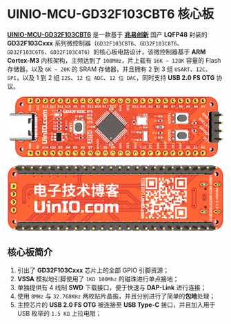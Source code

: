 # UINIO-MCU-GD32F103CBT6 核心板

[**UINIO-MCU-GD32F103CBT6**](https://github.com/uinika/UINIO-MCU-GD32F103CBT6) 是一款基于 [**兆易创新**](https://www.gigadevice.com.cn/) 国产 **LQFP48** 封装的 **GD32F103Cxxx** 系列微控制器（`GD32F103CBT6`、`GD32F103C8T6`、`GD32F103C6T6`、`GD32F103C4T6`）的核心板电路设计，该微控制器基于 **ARM Cortex-M3** 内核架构，主频达到了 `108MHz`，片上载有 `16K ~ 128K` 容量的 Flash 存储器，以及 `6K ~ 20K` 的 SRAM 存储器，并且拥有 2 到 3 组 `USART`、`I2C`、`SPI`，以及 1 到 2 组 `I2S`、`12 位 ADC`、`12 位 DAC`，同时支持 **USB 2.0 FS OTG** 协议。

![](./Images/PCB-3D-1.png)

![](./Images/PCB-3D-2.png)

## 核心板简介

1. 引出了 **GD32F103Cxxx** 芯片上的全部 GPIO 引脚资源；
2. **VSSA** 模拟地引脚使用了 `1KΩ 100Mhz` 的磁珠进行单点接地；
3. 单独提供有 4 线制 **SWD** 下载接口，便于快速与 **DAP-Link** 进行连接；
4. 使用 `8MHz` 与 `32.768KHz` 两枚贴片晶振，并且分别进行了简单的**包地**处理；
5. 主控芯片的 **USB 2.0 FS OTG** 被连接至 **USB Type-C** 接口，并且加入用于 USB 枚举的 `1.5 KΩ` 上拉电阻；
